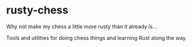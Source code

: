 # rusty-chess
Why not make my chess a little more rusty than it already is...

Tools and utilities for doing chess things and learning Rust along the way.
